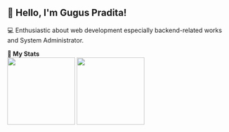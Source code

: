 ## 👋 Hello, I'm Gugus Pradita!

💻 Enthusiastic about web development especially backend-related works and System Administrator.

<summary>
  <b>📝 My Stats</b>
  <div>
    <a href="https://github.com/guguspradita?tab=repositories&q=&type=&language"><img height="154" src="https://github-readme-stats.vercel.app/api?username=guguspradita&show_icons=true&theme=react&count_private=true&hide=contribs" /></a>
    <img height="154" src="https://github-readme-stats.vercel.app/api/top-langs/?username=guguspradita&layout=compact&theme=react" />
  </div>
</summary>

